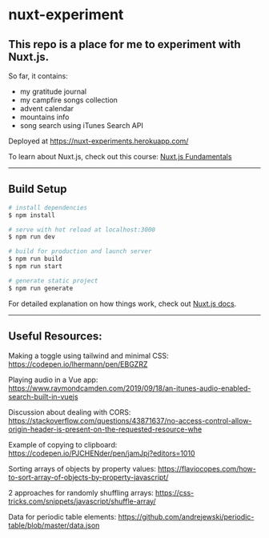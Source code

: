 # nuxt-experiment

## This repo is a place for me to experiment with Nuxt.js.

So far, it contains:

- my gratitude journal
- my campfire songs collection
- advent calendar
- mountains info
- song search using iTunes Search API

Deployed at https://nuxt-experiments.herokuapp.com/

To learn about Nuxt.js, check out this course: [Nuxt.js Fundamentals](https://vueschool.io/courses/nuxtjs-fundamentals)

---

## Build Setup

```bash
# install dependencies
$ npm install

# serve with hot reload at localhost:3000
$ npm run dev

# build for production and launch server
$ npm run build
$ npm run start

# generate static project
$ npm run generate
```

For detailed explanation on how things work, check out [Nuxt.js docs](https://nuxtjs.org).

---

## Useful Resources:

Making a toggle using tailwind and minimal CSS: https://codepen.io/lhermann/pen/EBGZRZ

Playing audio in a Vue app: https://www.raymondcamden.com/2019/09/18/an-itunes-audio-enabled-search-built-in-vuejs

Discussion about dealing with CORS: https://stackoverflow.com/questions/43871637/no-access-control-allow-origin-header-is-present-on-the-requested-resource-whe

Example of copying to clipboard: https://codepen.io/PJCHENder/pen/jamJpj?editors=1010

Sorting arrays of objects by property values: https://flaviocopes.com/how-to-sort-array-of-objects-by-property-javascript/

2 approaches for randomly shuffling arrays: https://css-tricks.com/snippets/javascript/shuffle-array/

Data for periodic table elements: https://github.com/andrejewski/periodic-table/blob/master/data.json
